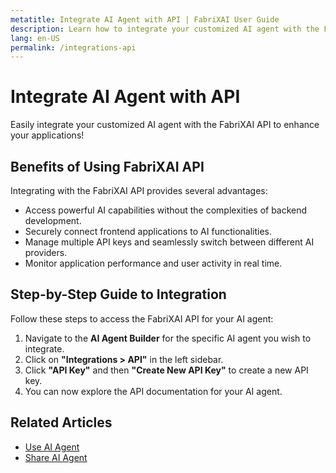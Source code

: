 ```yaml
---
metatitle: Integrate AI Agent with API | FabriXAI User Guide
description: Learn how to integrate your customized AI agent with the FabriXAI API into your applications.
lang: en-US
permalink: /integrations-api
---
```


# Integrate AI Agent with API

Easily integrate your customized AI agent with the FabriXAI API to enhance your applications!

## Benefits of Using FabriXAI API

Integrating with the FabriXAI API provides several advantages:
- Access powerful AI capabilities without the complexities of backend development.
- Securely connect frontend applications to AI functionalities.
- Manage multiple API keys and seamlessly switch between different AI providers.
- Monitor application performance and user activity in real time.

## Step-by-Step Guide to Integration

Follow these steps to access the FabriXAI API for your AI agent:

1. Navigate to the **AI Agent Builder** for the specific AI agent you wish to integrate.
2. Click on **"Integrations > API"** in the left sidebar.
3. Click **"API Key"** and then **"Create New API Key"** to create a new API key.
4. You can now explore the API documentation for your AI agent.

## Related Articles
- [Use AI Agent](/en-us/use-ai-agent)
- [Share AI Agent](/en-us/share-ai-agent/)